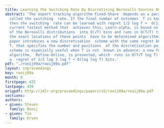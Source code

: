 ```yaml
---
title: Learning the Switching Rate by Discretising Bernoulli Sources Online
abstract: 'The expert tracking algorithm Fixed-Share  depends on a parameter alpha,
  called the switching  rate. If the final number of outcomes  T is known in advance,
  then the switching  rate can be learned with regret 1/2 log T +  O(1) bits. The
  current fastest method that  achieves this, Learn-alpha, is based on optimal  discretisation
  of the Bernoulli distributions  into O(√T) bins and runs in O(T√T) time;  however
  the exact locations of these points  have to be determined algorithmically.    This
  paper introduces a new discretisation  scheme with the same regret bound for  known
  T, that specifies the number and positions  of the discretisation points explicitly.  The
  scheme is especially useful when T is not  known in advance: a new fully on-line
  algorithm,  Refine-Online, is presented, which  runs in O(T√T log T) time and achieves
  a  regret of 1/2 log 3 log T + O(log log T) bits.'
pdf: "./rooij09a/rooij09a.pdf"
layout: inproceedings
key: rooij09a
month: 0
firstpage: 432
lastpage: 439
origpdf: http://jmlr.org/proceedings/papers/v5/rooij09a/rooij09a.pdf
sections: 
authors:
- given: Steven
  family: Rooij
- given: Tim
  family: Erven
---
```

